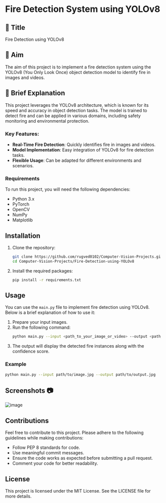 
# Fire Detection System using YOLOv8

## :red_circle: Title
Fire Detection using YOLOv8

## :red_circle: Aim
The aim of this project is to implement a fire detection system using the YOLOv8 (You Only Look Once) object detection model to identify fire in images and videos.

## :red_circle: Brief Explanation
This project leverages the YOLOv8 architecture, which is known for its speed and accuracy in object detection tasks. The model is trained to detect fire and can be applied in various domains, including safety monitoring and environmental protection. 

### Key Features:
- **Real-Time Fire Detection**: Quickly identifies fire in images and videos.
- **Model Implementation**: Easy integration of YOLOv8 for fire detection tasks.
- **Flexible Usage**: Can be adapted for different environments and scenarios.

### Requirements
To run this project, you will need the following dependencies:
- Python 3.x
- PyTorch
- OpenCV
- NumPy
- Matplotlib

## Installation
1. Clone the repository:
   ```bash
   git clone https://github.com/rugved0102/Computer-Vision-Projects.git
   cd Computer-Vision-Projects/Fire-Detection-using-YOLOv8
   ```

2. Install the required packages:
   ```bash
   pip install -r requirements.txt
   ```

## Usage
You can use the `main.py` file to implement fire detection using YOLOv8. Below is a brief explanation of how to use it:

1. Prepare your input images.
2. Run the following command:
   ```bash
   python main.py --input <path_to_your_image_or_video> --output <path_to_save_output>
   ```
3. The output will display the detected fire instances along with the confidence score.

### Example
```bash
python main.py --input path/to/image.jpg --output path/to/output.jpg
```

## Screenshots 📷
![image](https://github.com/user-attachments/assets/415f5dfe-ee33-42b4-aa8e-2466ad8c6d45)


## Contributions
Feel free to contribute to this project. Please adhere to the following guidelines while making contributions:
- Follow PEP 8 standards for code.
- Use meaningful commit messages.
- Ensure the code works as expected before submitting a pull request.
- Comment your code for better readability.

## License
This project is licensed under the MIT License. See the LICENSE file for more details.

